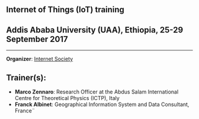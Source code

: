 ## Internet of Things (IoT) training
## Addis Ababa University (UAA), Ethiopia, 25-29 September 2017
___

**Organizer**: [Internet Society](https://www.internetsociety.org/?gclid=Cj0KCQjwub7NBRDJARIsAP7wlT_giVJKfz6tywOqXjr6tSW2qAxjIAGTgdVBkNNDsFv-EcshYe88F_QaAu2gEALw_wcB)

## **Trainer(s)**:
* **Marco Zennaro**: Research Officer at the Abdus Salam International Centre for Theoretical Physics (ICTP), Italy
* **Franck Albinet**: Geographical Information System and Data Consultant, France¨

